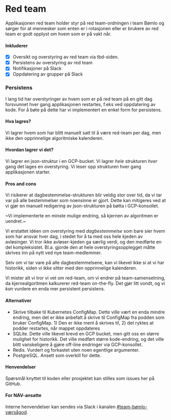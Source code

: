 # Red team

Applikasjonen red team holder styr på red team-ordningen i team Bømlo og sørger for at 
mennesker som enten er i rotasjonen eller er brukere av red team er godt opplyst om hvem som er på vakt når.

#### Inkluderer
- [x] Oversikt og overstyring av red team via tbd-siden.
- [x] Persistens av overstyring av red team
- [x] Notifikasjoner på Slack
- [x] Oppdatering av grupper på Slack

### Persistens

I lang tid har overstyringer av hvem som er på red team på en gitt dag forsvunnet hver gang applikasjonen restartes, f.eks ved oppdatering av kode. For å bøte på dette har vi implementert en enkel form for persistens.

#### Hva lagres?
Vi lagrer hvem som har blitt manuelt satt til å være red-team per dag, men ikke den opprinnelige algoritmiske kalenderen.

#### Hvordan lagrer vi det?
Vi lagrer en json-struktur i en GCP-bucket. Vi lagrer _hele_ strukturen _hver_ gang det lages en overstyring. Vi leser opp strukturen hver gang applikasjonen starter.

#### Pros and cons
Vi risikerer at dagbestemmelse-strukturen blir veldig stor over tid, da vi tar var på alle bestemmelser som noensinne er gjort. Dette kan mitigeres ved at vi gjør en manuell redigering av json-strukturen på bøtta i GCP-konsollet.

~Vi implementerte en minste mulige endring, så kjernen av algoritmen er uendret.~

Vi erstattet idéen om overstyring med _dagbestemmelse_ som bare sier hvem som har ansvar hver dag, i stedet for å ta med oss hele kjeden av avløsinger. Vi tror ikke avløser-kjeden ga særlig verdi, og den medførte en del kompleksistet. Bl.a. gjorde den at hele overstyringsopplegget måtte skrives inn på nytt ved nye team-medlemmer.

Selv om vi tar vare på alle dagbestemmelsene, kan vi likevel ikke si at vi har historikk, siden vi ikke sitter med den opprinnelige kalenderen.

Vi mister alt vi tror vi vet om red-team, om vi endrer på team-samensetning, da kjernealgoritmen kalkurerer red-team on-the-fly. Det gjør litt vondt, og vi _kan_ vurdere en enda mer persistent persistens.

#### Alternativer 
- Skrive tilbake til Kubernetes ConfigMap. Dette ville vært en enda mindre endring, men det er ikke anbefalt å skrive til ConfigMap fra podden som bruker ConfigMap. 1) Den er ikke ment å skrives til, 2) det ryktes at podder restartes, når mappet oppdateres
- SQLite. Dette ville likevel krevd en GCP bucket, men gitt oss en større mulighet for historikk. Det ville medført større kode-endring, og det ville blitt vanskeligere å gjøre off-line endringer via GCP-konsollet.
- Redis. Vurdert og forkastet uten noen egentlige argumenter.
- PostgreSQL. Ansett som overkill for dette.

#### Henvendelser
Spørsmål knyttet til koden eller prosjektet kan stilles som issues her på GitHub.

#### For NAV-ansatte
Interne henvendelser kan sendes via Slack i kanalen [#team-bømlo-værsågod](https://nav-it.slack.com/archives/C019637N90X).
